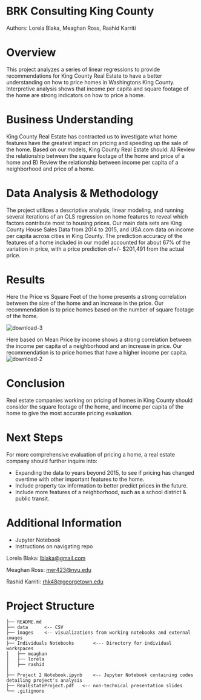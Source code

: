 # BRK Consulting King County
Authors: Lorela Blaka, Meaghan Ross, Rashid Karriti
# Overview
This project analyzes a series of linear regressions to provide recommendations for King County Real Estate to have a better understanding on how to price homes in Washingtons King County. Interpretive analysis shows that income per capita and square footage of the home are strong indicators on how to price a home.
# Business Understanding 
King County Real Estate has contracted us to investigate what home features have the greatest impact on pricing and speeding up the sale of the home. Based on our models, King County Real Estate should: A) Review the relationship between the square footage of the home and price of a home and B) Review the relationship between income per capita of a neighborhood and price of a home.
# Data Analysis & Methodology
The project utilizes a descriptive analysis, linear modeling, and running several iterations of an OLS regression on home features to reveal which factors contribute most to housing prices.  Our main data sets are King County House Sales Data from 2014 to 2015, and USA.com data on income per capita across cities in King County. The prediction accuracy of the features of a home included in our model accounted for about 67% of the variation in price, with a price prediction of+/- $201,491 from the actual price.
# Results
Here the Price vs Square Feet of the home presents a strong correlation between the size of the home and an increase in the price. Our recommendation is to price homes based on the number of square footage of the home.

![download-3](https://user-images.githubusercontent.com/82670256/131037456-12821660-d6db-47ff-b42f-60f2d6254107.png)

Here based on Mean Price by income shows a strong correlation between the income per capita of a neighborhood and an increase in price. Our recommendation is to price homes that have a higher income per capita. 
![download-2](https://user-images.githubusercontent.com/82670256/131037464-4f2eff4c-2c35-400f-ab1b-59b34500ef25.png)

# Conclusion 
Real estate companies working on pricing of homes in King County should consider the square footage of the home, and income per capita of the home to give the most accurate pricing evaluation.
# Next Steps
For more comprehensive evaluation of pricing a home, a real estate company should further inquire into:
- Expanding the data to years beyond 2015, to see if pricing has changed overtime with other important features to the home.
- Include property tax information to better predict prices in the future.
- Include more features of a neighborhood, such as a school district & public transit.
# Additional Information 

- Jupyter Notebook
- Instructions on navigating repo 

Lorela Blaka: lblaka@gmail.com

Meaghan Ross: mer423@nyu.edu 

Rashid Karriti: rhk48@georgetown.edu
# Project Structure 
```
├── README.md
├── data      <-- CSV 
├── images    <-- visualizations from working notebooks and external images
├── Individuals Notebooks       <--- Directory for individual workspaces
│   ├── meaghan
│   ├── lorela
│   ├── rashid
│   
├── Project 2 Notebook.ipynb    <-- Jupyter Notebook containing codes detailing project's analysis 
├── RealEstateProject.pdf   <-- non-technical presentation slides
└── .gitignore
```
